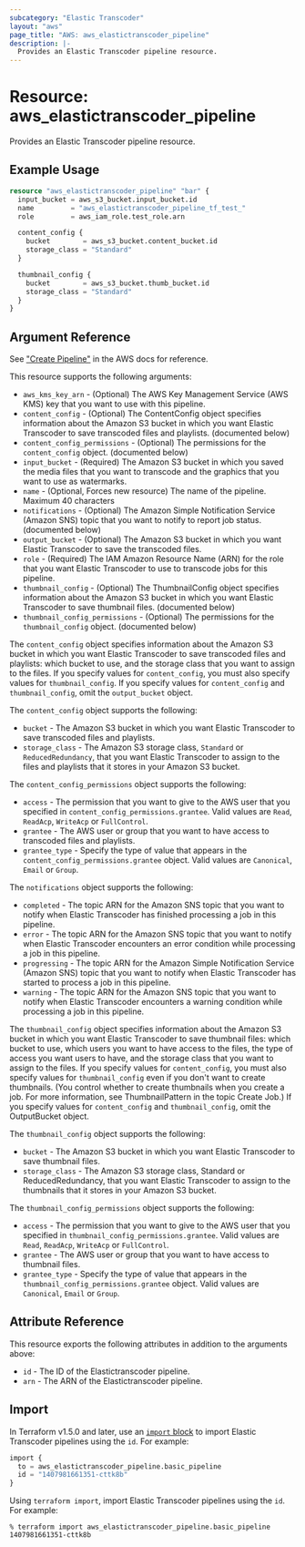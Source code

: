 ```yaml
---
subcategory: "Elastic Transcoder"
layout: "aws"
page_title: "AWS: aws_elastictranscoder_pipeline"
description: |-
  Provides an Elastic Transcoder pipeline resource.
---
```


# Resource: aws_elastictranscoder_pipeline

Provides an Elastic Transcoder pipeline resource.

## Example Usage

```terraform
resource "aws_elastictranscoder_pipeline" "bar" {
  input_bucket = aws_s3_bucket.input_bucket.id
  name         = "aws_elastictranscoder_pipeline_tf_test_"
  role         = aws_iam_role.test_role.arn

  content_config {
    bucket        = aws_s3_bucket.content_bucket.id
    storage_class = "Standard"
  }

  thumbnail_config {
    bucket        = aws_s3_bucket.thumb_bucket.id
    storage_class = "Standard"
  }
}
```

## Argument Reference

See ["Create Pipeline"](http://docs.aws.amazon.com/elastictranscoder/latest/developerguide/create-pipeline.html) in the AWS docs for reference.

This resource supports the following arguments:

* `aws_kms_key_arn` - (Optional) The AWS Key Management Service (AWS KMS) key that you want to use with this pipeline.
* `content_config` - (Optional) The ContentConfig object specifies information about the Amazon S3 bucket in which you want Elastic Transcoder to save transcoded files and playlists. (documented below)
* `content_config_permissions` - (Optional) The permissions for the `content_config` object. (documented below)
* `input_bucket` - (Required) The Amazon S3 bucket in which you saved the media files that you want to transcode and the graphics that you want to use as watermarks.
* `name` - (Optional, Forces new resource) The name of the pipeline. Maximum 40 characters
* `notifications` - (Optional) The Amazon Simple Notification Service (Amazon SNS) topic that you want to notify to report job status. (documented below)
* `output_bucket` - (Optional) The Amazon S3 bucket in which you want Elastic Transcoder to save the transcoded files.
* `role` - (Required) The IAM Amazon Resource Name (ARN) for the role that you want Elastic Transcoder to use to transcode jobs for this pipeline.
* `thumbnail_config` - (Optional) The ThumbnailConfig object specifies information about the Amazon S3 bucket in which you want Elastic Transcoder to save thumbnail files. (documented below)
* `thumbnail_config_permissions` - (Optional) The permissions for the `thumbnail_config` object. (documented below)

The `content_config` object specifies information about the Amazon S3 bucket in
which you want Elastic Transcoder to save transcoded files and playlists: which
bucket to use, and the storage class that you want to assign to the files. If
you specify values for `content_config`, you must also specify values for
`thumbnail_config`. If you specify values for `content_config` and
`thumbnail_config`, omit the `output_bucket` object.

The `content_config` object supports the following:

* `bucket` - The Amazon S3 bucket in which you want Elastic Transcoder to save transcoded files and playlists.
* `storage_class` - The Amazon S3 storage class, `Standard` or `ReducedRedundancy`, that you want Elastic Transcoder to assign to the files and playlists that it stores in your Amazon S3 bucket.

The `content_config_permissions` object supports the following:

* `access` - The permission that you want to give to the AWS user that you specified in `content_config_permissions.grantee`. Valid values are `Read`, `ReadAcp`, `WriteAcp` or `FullControl`.
* `grantee` - The AWS user or group that you want to have access to transcoded files and playlists.
* `grantee_type` - Specify the type of value that appears in the `content_config_permissions.grantee` object. Valid values are `Canonical`, `Email` or `Group`.

The `notifications` object supports the following:

* `completed` - The topic ARN for the Amazon SNS topic that you want to notify when Elastic Transcoder has finished processing a job in this pipeline.
* `error` - The topic ARN for the Amazon SNS topic that you want to notify when Elastic Transcoder encounters an error condition while processing a job in this pipeline.
* `progressing` - The topic ARN for the Amazon Simple Notification Service (Amazon SNS) topic that you want to notify when Elastic Transcoder has started to process a job in this pipeline.
* `warning` - The topic ARN for the Amazon SNS topic that you want to notify when Elastic Transcoder encounters a warning condition while processing a job in this pipeline.

The `thumbnail_config` object specifies information about the Amazon S3 bucket in
which you want Elastic Transcoder to save thumbnail files: which bucket to use,
which users you want to have access to the files, the type of access you want
users to have, and the storage class that you want to assign to the files. If
you specify values for `content_config`, you must also specify values for
`thumbnail_config` even if you don't want to create thumbnails. (You control
whether to create thumbnails when you create a job. For more information, see
ThumbnailPattern in the topic Create Job.) If you specify values for
`content_config` and `thumbnail_config`, omit the OutputBucket object.

The `thumbnail_config` object supports the following:

* `bucket` - The Amazon S3 bucket in which you want Elastic Transcoder to save thumbnail files.
* `storage_class` - The Amazon S3 storage class, Standard or ReducedRedundancy, that you want Elastic Transcoder to assign to the thumbnails that it stores in your Amazon S3 bucket.

The `thumbnail_config_permissions` object supports the following:

* `access` - The permission that you want to give to the AWS user that you specified in `thumbnail_config_permissions.grantee`. Valid values are `Read`, `ReadAcp`, `WriteAcp` or `FullControl`.
* `grantee` - The AWS user or group that you want to have access to thumbnail files.
* `grantee_type` - Specify the type of value that appears in the `thumbnail_config_permissions.grantee` object. Valid values are `Canonical`, `Email` or `Group`.

## Attribute Reference

This resource exports the following attributes in addition to the arguments above:

* `id` - The ID of the Elastictranscoder pipeline.
* `arn` - The ARN of the Elastictranscoder pipeline.

## Import

In Terraform v1.5.0 and later, use an [`import` block](https://developer.hashicorp.com/terraform/language/import) to import Elastic Transcoder pipelines using the `id`. For example:

```terraform
import {
  to = aws_elastictranscoder_pipeline.basic_pipeline
  id = "1407981661351-cttk8b"
}
```

Using `terraform import`, import Elastic Transcoder pipelines using the `id`. For example:

```console
% terraform import aws_elastictranscoder_pipeline.basic_pipeline 1407981661351-cttk8b
```
